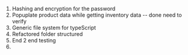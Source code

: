 1. Hashing and encryption for the password
2. Popuplate product data while getting inventory data -- done need to verify
3. Generic file system for typeScript
4. Refactored folder structured
5. End 2 end testing
6. 

